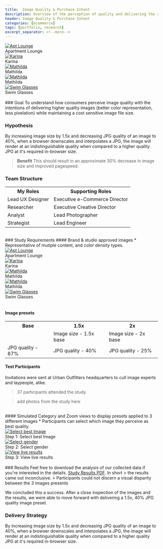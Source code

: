 ```yaml
---
title:  Image Quality & Purchase Intent
description: Overview of the perception of quality and delivering the appropriate quality image based on a customers liklihood to purchase
header: Image Quality & Purchase Intent
categories: [ecommerce]
tags: [portfolio, research]
excerpt_separator: <!--more-->
---
```


<div class="responsive">
  <div class="gallery">
    <a target="_blank" href="http://images.urbanoutfitters.com/is/image/UrbanOutfitters/aptlounge?$medium$">
      <img src="http://images.urbanoutfitters.com/is/image/UrbanOutfitters/aptlounge?$medium$" alt="Apt Lounge">
    </a>
    <div class="desc">Apartment Lounge</div>
  </div>
</div>

<div class="responsive">
  <div class="gallery">
    <a target="_blank" href="http://images.urbanoutfitters.com/is/image/UrbanOutfitters/karinax45?$medium$">
      <img src="http://images.urbanoutfitters.com/is/image/UrbanOutfitters/karinax45?$medium$" alt="Karina">
    </a>
    <div class="desc">Karina</div>
  </div>
</div>

<div class="responsive">
  <div class="gallery">
    <a target="_blank" href="http://images.urbanoutfitters.com/is/image/UrbanOutfitters/matildax45?$medium$">
      <img src="http://images.urbanoutfitters.com/is/image/UrbanOutfitters/matildax45?$medium$" alt="Mathilda">
    </a>
    <div class="desc">Mathilda</div>
  </div>
</div>

<div class="responsive">
  <div class="gallery">
    <a target="_blank" href="http://images.urbanoutfitters.com/is/image/UrbanOutfitters/MathildaYellow?$medium$">
      <img src="http://images.urbanoutfitters.com/is/image/UrbanOutfitters/MathildaYellow?$medium$" alt="Mathilda">
    </a>
    <div class="desc">Mathilda</div>
  </div>
</div>

<div class="responsive">
  <div class="gallery">
    <a target="_blank" href="http://images.urbanoutfitters.com/is/image/UrbanOutfitters/swimglasses?$medium$">
      <img src="http://images.urbanoutfitters.com/is/image/UrbanOutfitters/swimglasses?$medium$" alt="Swim Glasses">
    </a>
    <div class="desc">Swim Glasses</div>
  </div>
</div>

<div class="clearfix"></div>

<br>
### Goal
To understand how consumers perceive image quality with the intentions of delivering higher quality images (better color representation, less pixelation) while maintaining a cost sensitive image file size.

### Hypothesis
By increasing image size by 1.5x and decreasing JPG quality of an image to 40%, when a browser downscales and interpolates a JPG, the image will render at an indistinguishable quality when compared to a higher quality JPG at it's required in-browser size. 

> **Benefit** This should result in an approximate 30% decrease in image size and improved pagespeed. 

### Team Structure
<table>
  <tr>
    <th>My Roles</th>
    <th>Supporting Roles</th>
  </tr>
  <tr>
    <td>Lead UX Designer  </td>
    <td>Executive e-Commerce Director</td>
  </tr>
  <tr>
    <td>Researcher</td>
    <td>Executive Creative Director</td>
  </tr>
  <tr>
    <td>Analyst</td>
    <td>Lead Photographer</td>
  </tr>
  <tr>
    <td>Strategist</td>
    <td>Lead Engineer</td>
  </tr>
</table>

<br>
### Study Requirements
#### Brand & studio approved images
* Representative of mutiple content, and color density types.

<div class="responsive">
  <div class="gallery">
    <a target="_blank" href="http://images.urbanoutfitters.com/is/image/UrbanOutfitters/aptlounge?$medium$">
      <img src="http://images.urbanoutfitters.com/is/image/UrbanOutfitters/aptlounge?$medium$" alt="Apt Lounge">
    </a>
    <div class="desc">Apartment Lounge</div>
  </div>
</div>
<div class="responsive">
  <div class="gallery">
    <a target="_blank" href="http://images.urbanoutfitters.com/is/image/UrbanOutfitters/karinax45?$medium$">
      <img src="http://images.urbanoutfitters.com/is/image/UrbanOutfitters/karinax45?$medium$" alt="Karina">
    </a>
    <div class="desc">Karina</div>
  </div>
</div>
<div class="responsive">
  <div class="gallery">
    <a target="_blank" href="http://images.urbanoutfitters.com/is/image/UrbanOutfitters/matildax45?$medium$">
      <img src="http://images.urbanoutfitters.com/is/image/UrbanOutfitters/matildax45?$medium$" alt="Mathilda">
    </a>
    <div class="desc">Mathilda</div>
  </div>
</div>
<div class="responsive">
  <div class="gallery">
    <a target="_blank" href="http://images.urbanoutfitters.com/is/image/UrbanOutfitters/MathildaYellow?$medium$">
      <img src="http://images.urbanoutfitters.com/is/image/UrbanOutfitters/MathildaYellow?$medium$" alt="Mathilda">
    </a>
    <div class="desc">Mathilda</div>
  </div>
</div>
<div class="responsive">
  <div class="gallery">
    <a target="_blank" href="http://images.urbanoutfitters.com/is/image/UrbanOutfitters/swimglasses?$medium$">
      <img src="http://images.urbanoutfitters.com/is/image/UrbanOutfitters/swimglasses?$medium$" alt="Swim Glasses">
    </a>
    <div class="desc">Swim Glasses</div>
  </div>
</div>
<div class="clearfix"></div>

<br>
<div class="w3-row">
  <div class="w3-col w3-container m6 l6 w3">
    <h4>Image presets</h4>
 <table>
  <tr>
    <th>Base</th>
    <th>1.5x</th>
    <th>2x</th>
  </tr>
  <tr>
    <td><Image size - 2x3 ratio</td>
    <td>Image size - 1.5x base</td>
    <td>Image size - 2x base</td>
  </tr>
  <tr>
    <td>JPG quality - 87%</td>
    <td>JPG quality - 40%</td>
    <td>JPG quality - 25%</td>
  </tr>
</table>
  </div>
  <div class="w3-col w3-container m6 l6">  
    <h4>Test Participants</h4>
		<p>Invitations were sent at Urban Outfitters headquarters to cull image experts and laypeople, alike.</p>
		<blockquote>37 participants attended the study</blockquote>
		<blockquote>add photos from the study here</blockquote>
  </div>
</div>

<br>
#### Simulated Category and Zoom views to display presets applied to 3 different images
* Participants can select which image they perceive as best quality.

<div class="responsive3">
  <div class="gallery">
    <a target="_blank" href="coianac.github.io/img/UOLabs Wire-01.png">
      <img src="coianac.github.io/img/UOLabs Wire-01.png" alt="Select best Image">
    </a>
    <div class="desc">Step 1: Select best Image</div>
  </div>
</div>

<div class="responsive3">
  <div class="gallery">
    <a target="_blank" href="coianac.github.io/img/UOLabs Wire-05.png">
      <img src="coianac.github.io/img/UOLabs Wire-05.png" alt="Select gender">
    </a>
    <div class="desc">Step 2: Select gender</div>
  </div>
</div>

<div class="responsive3">
  <div class="gallery">
    <a target="_blank" href="coianac.github.io/img/UOLabs Wire-03.png">
      <img src="coianac.github.io/img/UOLabs Wire-03.png" alt="View live results">
    </a>
    <div class="desc">Step 3: View live results</div>
  </div>
</div>

<div class="clearfix"></div>

<br>
### Results
Feel free to download the analysis of our collected data if you're interested in the details. <a href="coianac.github.io/img/Study Results_1.1.pdf">Study Results PDF</a>. In short > the results came out inconclusive. 
> Participants could not discern a visual disparity between the 3 images presents

We concluded this a success. After a close inspection of the images and the results, we were able to move forward with delivering a 1.5x, 40% JPG quality image preset. 

### Delivery Strategy      

<!--more-->
By increasing image size by 1.5x and decreasing JPG quality of an image to 40%, when a browser downscales and interpolates a JPG, the image will render at an indistinguishable quality when compared to a higher quality JPG at it's required in-browser size.
